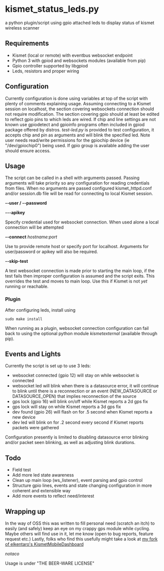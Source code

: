 # kismet_status_leds.py
a python plugin/script using gpio attached leds to display status of kismet wireless scanner

## Requirements

* Kismet (local or remote) with eventbus websocket endpoint
* Python 3 with gpiod and websockets modules (available from pip)
* Gpio controller supported by libgpiod
* Leds, resistors and proper wiring

## Configuration

Currently configuration is done using variables at top of the script with plenty of comments explaining usage. Assuming connecting to a Kismet session on localhost, the section covering websockets connection should not require modification. The section covering gpio should at least be edited to reflect gpio pins to which leds are wired. If chip and line settings are not known use gpiodetect and gpioinfo programs often included in gpiod package offered by distros. *test-led.py* is provided to test configuration, it accepts chip and pin as arguments and will blink the specified led. Note user needs read/write permissions for the gpiochip device (ie "/dev/gpiochip0") being used. If gpio group is available adding the user should ensure access.

## Usage

The script can be called in a shell with arguments passed. Passing arguments will take priority so any configuration for reading credentials from files. When no arguments are passed configured kismet_httpd.conf and/or session.db file will be read for connecting to local Kismet session.

**--user / --password**

**---apikey**

Specify credential used for websocket connection. When used alone a local connection will be attempted

**--connect** *hostname:port*

Use to provide remote host or specify port for localhost. Arguments for user/password or apikey will also be required.

**--skip-test**

A test websocket connection is made prior to starting the main loop, if the test fails then improper configuration is assumed and the script exits. This overrides the test and moves to main loop. Use this if Kismet is not *yet* running or reachable.

### Plugin

After configuring leds, install using 

    sudo make install
When running as a plugin, websocket connection configuration can fail back to using the optional python module *kismetexternal* (available through pip).

## Events and Lights

Currently the script is set up to use 3 leds:

* websocket connected (gpio 12) will stay on while websocket is connected
* websocket led will blink when there is a datasource error, it will continue to blink until there is a reconnection or an event (NEW_DATASOURCE or DATASOURCE_OPEN) that implies reconnection of the source
* gps lock (gpio 16) will blink on/off while Kismet reports a 2d gps fix
* gps lock will stay on while Kismet reports a 3d gps fix
* dev found (gpio 26) will flash on for .5 second when Kismet reports a new device
* dev led will blink on for .2 second every second if Kismet reports packets were gathered

Configuration presently is limited to disabling datasource error blinking and/or packet seen blinking, as well as adjusting blink durations.

## Todo

* Field test
* Add more led state awareness
* Clean up main loop (ws_listener), event parsing and gpio control
* Structure gpio lines, events and state changing configuration in more coherent and extensible way
* Add more events to reflect need/interest

## Wrapping up

In the way of OSS this was written to fill personal need (scratch an itch) to easily (and safely) keep an eye on my crappy gps module while cycling. Maybe others will find use in it, let me know (open to bug reports, feature request etc.) Lastly, folks who find this usefully might take a look at [my fork of elkentaro's KismetMobileDashboard](https://github.com/notaco/KismetMobileDashboard)

*notaco*

Usage is under "THE BEER-WARE LICENSE"